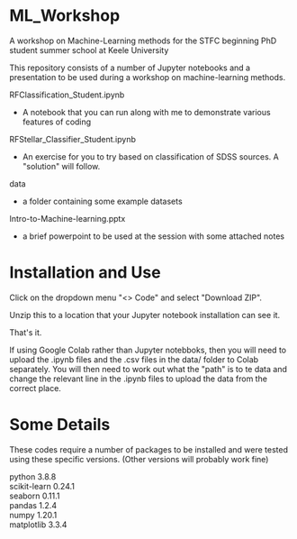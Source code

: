 # ML_Workshop
A workshop on Machine-Learning methods for the STFC beginning PhD student summer school at Keele University

This repository consists of a number of Jupyter notebooks and a presentation to be used during a workshop
on machine-learning methods.

RFClassification_Student.ipynb
*  A notebook that you can run along with me to demonstrate various features of coding

RFStellar_Classifier_Student.ipynb
*  An exercise for you to try based on classification of SDSS sources. A "solution" will follow.

data
*  a folder containing some example datasets

Intro-to-Machine-learning.pptx
* a brief powerpoint to be used at the session with some attached notes

# Installation and Use

Click on the dropdown menu "<> Code" and select "Download ZIP".

Unzip this to a location that your Jupyter notebook installation can see it.

That's it.

If using Google Colab rather than Jupyter notebboks, then you will need to upload the .ipynb files and the .csv files in the data/ folder to Colab separately. You will then need to work out what the "path" is to te data and change the relevant line in the .ipynb files to upload the data from the correct place.


# Some Details

These codes require a number of packages to be installed and were tested using these specific versions.  (Other versions will probably work fine)  

python 3.8.8  
scikit-learn 0.24.1  
seaborn 0.11.1  
pandas 1.2.4  
numpy 1.20.1  
matplotlib  3.3.4  
